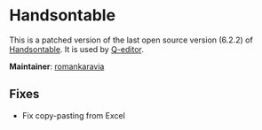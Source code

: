 # Handsontable

This is a patched version of the last open source version (6.2.2) of [Handsontable](https://github.com/handsontable/handsontable).
It is used by [Q-editor](https://github.com/nzzdev/Q-editor).

**Maintainer**: [romankaravia](https://github.com/romankaravia)

## Fixes

- Fix copy-pasting from Excel
